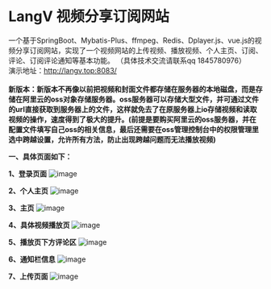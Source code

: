 # LangV 视频分享订阅网站      
一个基于SpringBoot、Mybatis-Plus、ffmpeg、Redis、Dplayer.js、vue.js的视频分享订阅网站，实现了一个视频网站的上传视频、播放视频、个人主页、订阅、评论、订阅评论通知等基本功能。
（具体技术交流请联系qq 1845780976） <br>
 演示地址：http://langv.top:8083/ <br><br>
**新版本：新版本不再像以前把视频和封面文件都存储在服务器的本地磁盘，而是存储在阿里云的oss对象存储服务器。oss服务器可以存储大型文件，并可通过文件的url直接获取到服务器上的文件，这样就免去了在原服务器上io存储视频和读取视频的操作，速度得到了极大的提升。(前提是要购买阿里云的oss服务器，并在配置文件填写自己oss的相关信息，最后还需要在oss管理控制台中的权限管理里选中跨越设置，允许所有方法，防止出现跨越问题而无法播放视频)**



**一、具体页面如下：**


**1、登录页面**
![image](https://gitee.com/ljx1845780976/img/blob/main/%E7%99%BB%E5%BD%95.png)

**2、个人主页**
![image](https://gitee.com/ljx1845780976/img/raw/main/%E4%B8%AA%E4%BA%BA%E4%B8%BB%E9%A1%B5.png)

**3、主页**
![image](https://gitee.com/ljx1845780976/img/blob/main/%E4%B8%BB%E9%A1%B5.png)

**4、具体视频播放页**
![image](https://gitee.com/ljx1845780976/img/blob/main/%E8%A7%86%E9%A2%91%E6%92%AD%E6%94%BE%E9%A1%B5.png)

**5、播放页下方评论区**
![image](https://gitee.com/ljx1845780976/img/raw/main/%E6%92%AD%E6%94%BE%E8%A7%86%E9%A2%91%E9%A1%B5%E4%B8%8B%E8%AF%84%E8%AE%BA%E5%8C%BA.png)

**6、通知栏信息**
![image](https://gitee.com/ljx1845780976/img/blob/main/%E9%80%9A%E7%9F%A5%E6%A0%8F.png)

**7、上传页面**
![image](https://gitee.com/ljx1845780976/img/raw/main/%E4%B8%8A%E4%BC%A0%E9%A1%B5%E9%9D%A2.png)
